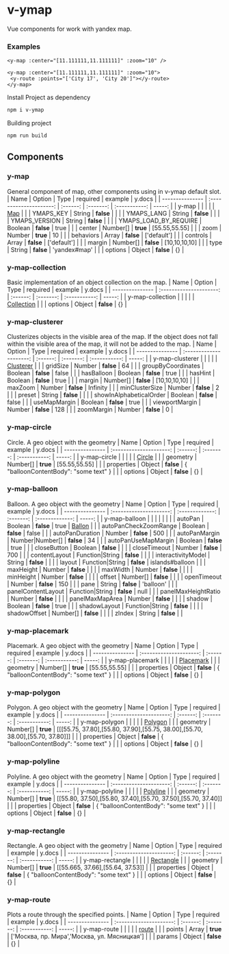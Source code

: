 # v-ymap
Vue components for work with yandex map. 

### Examples
```vue
<y-map :center="[11.111111,11.111111]" :zoom="10" />
```
```vue
<y-map :center="[11.111111,11.111111]" :zoom="10">
 <y-route :points="['City 17', 'City 20']"></y-route>
</y-map>
```


Install Project as dependency
```sh
npm i v-ymap
```
Building project
```bash
npm run build
```

## Components

### y-map
General component of map, other components using in v-ymap default slot.
| Name              | Option                  | Type     | required  | example       | y.docs |
| ---------------   | :---------------------: | :------: | :-------: | :-----------: | -----: |
| y-map             |                         |          |           |               | [Map](https://yandex.com/dev/maps/jsapi/doc/2.1/ref/reference/Map.html) |
|                   | YMAPS_KEY               | String   | **false** |               |
|                   | YMAPS_LANG              | String   | **false** |               |
|                   | YMAPS_VERSION           | String   | **false** |               |
|                   | YMAPS_LOAD_BY_REQUIRE   | Boolean  | **false** | true          |
|                   | center                  | Number[] | **true**  | [55.55,55.55] |
|                   | zoom                    | Number   | **true**  | 10            |
|                   | behaviors               | Array    | **false** | ['default']   |
|                   | controls                | Array    | **false** | ['default']   |
|                   | margin                  | Number[] | **false** | [10,10,10,10] |
|                   | type                    | String   | **false** | 'yandex#map'  |
|                   | options                 | Object   | **false** | {}            |

### y-map-collection
Basic implementation of an object collection on the map.
| Name              | Option                  | Type     | required  | example       | y.docs |
| ---------------   | :---------------------: | :------: | :-------: | :-----------: | -----: |
| y-map-collection  |                         |          |           |               | [Collection](https://yandex.com/dev/maps/jsapi/doc/2.1/ref/reference/Collection.html) |
|                   | options                 | Object   | **false** | {}            |

### y-map-clusterer
Clusterizes objects in the visible area of the map. If the object does not fall within the visible area of the map, it will not be added to the map.
| Name              | Option                  | Type     | required  | example       | y.docs |
| ---------------   | :---------------------: | :------: | :-------: | :-----------: | -----: |
| y-map-clusterer   |                         |          |           |               | [Clusterer](https://yandex.com/dev/maps/jsapi/doc/2.1/ref/reference/Clusterer.html) |
|                   | gridSize                | Number   | **false** | 64            |
|                   | groupByCoordinates      | Boolean  | **false** | false         |
|                   | hasBalloon              | Boolean  | **false** | true          |
|                   | hasHint                 | Boolean  | **false** | true          |
|                   | margin                  | Number[] | **false** | [10,10,10,10] |
|                   | maxZoom                 | Number   | **false** | Infinity      |
|                   | minClusterSize          | Number   | **false** | 2             |
|                   | preset                  | String   | **false** |               |
|                   | showInAlphabeticalOrder | Boolean  | **false** | false         |
|                   | useMapMargin            | Boolean  | **false** | true          |
|                   | viewportMargin          | Number   | **false** | 128           |
|                   | zoomMargin              | Number   | **false** | 0             |

### y-map-circle
Circle. A geo object with the geometry
| Name              | Option                  | Type     | required  | example       | y.docs |
| ---------------   | :---------------------: | :------: | :-------: | :-----------: | -----: |
| y-map-circle      |                         |          |           |               | [Circle](https://yandex.com/dev/maps/jsapi/doc/2.1/ref/reference/Circle.html) |
|                   | geometry                | Number[] | **true**  | [55.55,55.55] |
|                   | properties              | Object   | **false** | { "balloonContentBody": "some text" } |
|                   | options                 | Object   | **false** | {} |

### y-map-balloon
Balloon. A geo object with the geometry
| Name              | Option                  | Type            | required  | example         | y.docs |
| ---------------   | :---------------------: | :-------------: | :-------: | :-------------: | -----: |
| y-map-balloon     |                         |                 |           |                 |        |
|                   | autoPan                 | Boolean         | **false** | true            | [Ballon](https://yandex.com/dev/maps/jsapi/doc/2.1/ref/reference/Balloon.html) |
|                   | autoPanCheckZoomRange   | Boolean         | **false** | false           |
|                   | autoPanDuration         | Number          | **false** | 500             |
|                   | autoPanMargin           | Number|Number[] | **false** | 34              |
|                   | autoPanUseMapMargin     | Boolean         | **false** | true            |
|                   | closeButton             | Boolean         | **false** |                 |
|                   | closeTimeout            | Number          | **false** | 700             |
|                   | contentLayout           | Function|String | **false** |                 |
|                   | interactivityModel      | String          | **false** |                 |
|                   | layout                  | Function|String | **false** | islands#balloon |
|                   | maxHeight               | Number          | **false** |                 |
|                   | maxWidth                | Number          | **false** |                 |
|                   | minHeight               | Number          | **false** |                 |
|                   | offset                  | Number[]        | **false** |                 |
|                   | openTimeout             | Number          | **false** | 150             |
|                   | pane                    | String          | **false** | 'balloon'       |
|                   | panelContentLayout      | Function|String | **false** | null            |
|                   | panelMaxHeightRatio     | Number          | **false** |                 |
|                   | panelMaxMapArea         | Number          | **false** |                 |
|                   | shadow                  | Boolean         | **false** | true            |
|                   | shadowLayout            | Function|String | **false** |                 |
|                   | shadowOffset            | Number[]        | **false** |                 |
|                   | zIndex                  | String          | **false** |                 |

### y-map-placemark
Placemark. A geo object with the geometry
| Name              | Option                  | Type     | required  | example       | y.docs |
| ---------------   | :---------------------: | :------: | :-------: | :-----------: | -----: |
| y-map-placemark   |                         |          |           |               | [Placemark](https://yandex.com/dev/maps/jsapi/doc/2.1/ref/reference/Placemark.html) |
|                   | geometry                | Number[] | **true**  | [55.55,55.55] |
|                   | properties              | Object   | **false** | { "balloonContentBody": "some text" } |
|                   | options                 | Object   | **false** | {} |

### y-map-polygon
Polygon. A geo object with the geometry
| Name              | Option                  | Type     | required  | example       | y.docs |
| ---------------   | :---------------------: | :------: | :-------: | :-----------: | -----: |
| y-map-polygon     |                         |          |           |               | [Polygon](https://yandex.com/dev/maps/jsapi/doc/2.1/ref/reference/Polygon.html) |
|                   | geometry                | Number[] | **true**  | [[[55.75, 37.80],[55.80, 37.90],[55.75, 38.00],[55.70, 38.00],[55.70, 37.80]]] |
|                   | properties              | Object   | **false** | { "balloonContentBody": "some text" } |
|                   | options                 | Object   | **false** | {} |

### y-map-polyline
Polyline. A geo object with the geometry
| Name              | Option                  | Type     | required  | example       | y.docs |
| ---------------   | :---------------------: | :------: | :-------: | :-----------: | -----: |
| y-map-polyline    |                         |          |           |               | [Polyline](https://yandex.com/dev/maps/jsapi/doc/2.1/ref/reference/Polyline.html) |
|                   | geometry                | Number[] | **true**  | [[55.80, 37.50],[55.80, 37.40],[55.70, 37.50],[55.70, 37.40]] |
|                   | properties              | Object   | **false** | { "balloonContentBody": "some text" } |
|                   | options                 | Object   | **false** | {} |

### y-map-rectangle
Rectangle. A geo object with the geometry
| Name              | Option                  | Type     | required  | example       | y.docs |
| ---------------   | :---------------------: | :------: | :-------: | :-----------: | -----: |
| y-map-rectangle   |                         |          |           |               | [Rectangle](https://yandex.com/dev/maps/jsapi/doc/2.1/ref/reference/Rectangle.html) |
|                   | geometry                | Number[] | **true**  | [[55.665, 37.66],[55.64, 37.53]] |
|                   | properties              | Object   | **false** | { "balloonContentBody": "some text" } |
|                   | options                 | Object   | **false** | {} |

### y-map-route
Plots a route through the specified points.
| Name              | Option                  | Type     | required  | example       | y.docs |
| ---------------   | :---------------------: | :------: | :-------: | :-----------: | -----: |
| y-map-route       |                         |          |           |               | [route](https://yandex.com/dev/maps/jsapi/doc/2.1/ref/reference/route.html) |
|                   | points                  | Array    | **true**  | ['Москва, пр. Мира','Москва, ул. Мясницкая'] |
|                   | params                  | Object   | **false** | {} |
